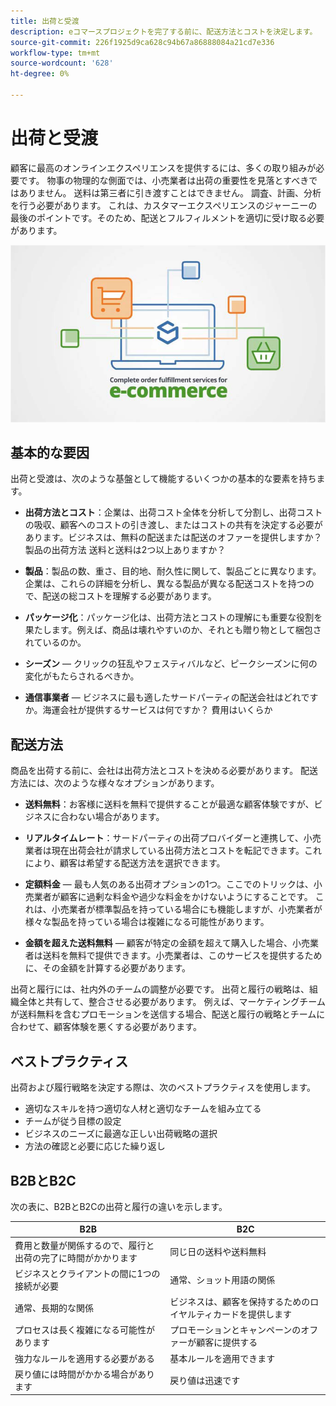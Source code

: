 ```yaml
---
title: 出荷と受渡
description: eコマースプロジェクトを完了する前に、配送方法とコストを決定します。
source-git-commit: 226f1925d9ca628c94b67a86888084a21cd7e336
workflow-type: tm+mt
source-wordcount: '628'
ht-degree: 0%

---
```



# 出荷と受渡

顧客に最高のオンラインエクスペリエンスを提供するには、多くの取り組みが必要です。 物事の物理的な側面では、小売業者は出荷の重要性を見落とすべきではありません。 送料は第三者に引き渡すことはできません。 調査、計画、分析を行う必要があります。 これは、カスタマーエクスペリエンスのジャーニーの最後のポイントです。そのため、配送とフルフィルメントを適切に受け取る必要があります。

![出荷と受渡図](../../assets/playbooks/shipping-fulfillment.png)

## 基本的な要因

出荷と受渡は、次のような基盤として機能するいくつかの基本的な要素を持ちます。

- **出荷方法とコスト**：企業は、出荷コスト全体を分析して分割し、出荷コストの吸収、顧客へのコストの引き渡し、またはコストの共有を決定する必要があります。ビジネスは、無料の配送または配送のオファーを提供しますか？ 製品の出荷方法 送料と送料は2つ以上ありますか？

- **製品**：製品の数、重さ、目的地、耐久性に関して、製品ごとに異なります。企業は、これらの詳細を分析し、異なる製品が異なる配送コストを持つので、配送の総コストを理解する必要があります。

- **パッケージ化**：パッケージ化は、出荷方法とコストの理解にも重要な役割を果たします。例えば、商品は壊れやすいのか、それとも贈り物として梱包されているのか。

- **シーズン** — クリックの狂乱やフェスティバルなど、ピークシーズンに何の変化がもたらされるべきか。

- **通信事業者** — ビジネスに最も適したサードパーティの配送会社はどれですか。海運会社が提供するサービスは何ですか？ 費用はいくらか

## 配送方法

商品を出荷する前に、会社は出荷方法とコストを決める必要があります。 配送方法には、次のような様々なオプションがあります。

- **送料無料**：お客様に送料を無料で提供することが最適な顧客体験ですが、ビジネスに合わない場合があります。

- **リアルタイムレート**：サードパーティの出荷プロバイダーと連携して、小売業者は現在出荷会社が請求している出荷方法とコストを転記できます。これにより、顧客は希望する配送方法を選択できます。

- **定額料金** — 最も人気のある出荷オプションの1つ。ここでのトリックは、小売業者が顧客に過剰な料金や過少な料金をかけないようにすることです。 これは、小売業者が標準製品を持っている場合にも機能しますが、小売業者が様々な製品を持っている場合は複雑になる可能性があります。

- **金額を超えた送料無料** — 顧客が特定の金額を超えて購入した場合、小売業者は送料を無料で提供できます。小売業者は、このサービスを提供するために、その金額を計算する必要があります。

出荷と履行には、社内外のチームの調整が必要です。 出荷と履行の戦略は、組織全体と共有して、整合させる必要があります。 例えば、マーケティングチームが送料無料を含むプロモーションを送信する場合、配送と履行の戦略とチームに合わせて、顧客体験を悪くする必要があります。

## ベストプラクティス

出荷および履行戦略を決定する際は、次のベストプラクティスを使用します。

- 適切なスキルを持つ適切な人材と適切なチームを組み立てる
- チームが従う目標の設定
- ビジネスのニーズに最適な正しい出荷戦略の選択
- 方法の確認と必要に応じた繰り返し

## B2BとB2C

次の表に、B2BとB2Cの出荷と履行の違いを示します。

| B2B | B2C |
|----------------------------------------------------------------------------------------------|------------------------------------------------------|
| 費用と数量が関係するので、履行と出荷の完了に時間がかかります | 同じ日の送料や送料無料 |
| ビジネスとクライアントの間に1つの接続が必要 | 通常、ショット用語の関係 |
| 通常、長期的な関係 | ビジネスは、顧客を保持するためのロイヤルティカードを提供します |
| プロセスは長く複雑になる可能性があります | プロモーションとキャンペーンのオファーが顧客に提供する |
| 強力なルールを適用する必要がある | 基本ルールを適用できます |
| 戻り値には時間がかかる場合があります | 戻り値は迅速です |
